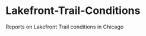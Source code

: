 Lakefront-Trail-Conditions
==========================

Reports on Lakefront Trail conditions in Chicago

